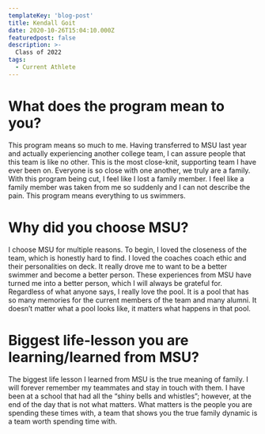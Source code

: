 ```yaml
---
templateKey: 'blog-post'
title: Kendall Goit
date: 2020-10-26T15:04:10.000Z
featuredpost: false
description: >-
  Class of 2022
tags:
  - Current Athlete
---
```


# What does the program mean to you?
This program means so much to me. Having transferred to MSU last year and actually experiencing another college team, I can assure people that this team is like no other. This is the most close-knit, supporting team I have ever been on. Everyone is so close with one another, we truly are a family. With this program being cut, I feel like I lost a family member. I feel like a family member was taken from me so suddenly and I can not describe the pain. This program means everything to us swimmers. 


# Why did you choose MSU?
I choose MSU for multiple reasons. To begin, I loved the closeness of the team, which is honestly hard to find. I loved the coaches coach ethic and their personalities on deck. It really drove me to want to be a better swimmer and become a better person. These experiences from MSU have turned me into a better person, which I will always be grateful for. Regardless of what anyone says, I really love the pool. It is a pool that has so many memories for the current members of the team and many alumni. It doesn’t matter what a pool looks like, it matters what happens in that pool. 

# Biggest life-lesson you are learning/learned from MSU?

The biggest life lesson I learned from MSU is the true meaning of family. I will forever remember my teammates and stay in touch with them. I have been at a school that had all the “shiny bells and whistles”; however, at the end of the day that is not what matters. What matters is the people you are spending these times with, a team that shows you the true family dynamic is a team worth spending time with. 
